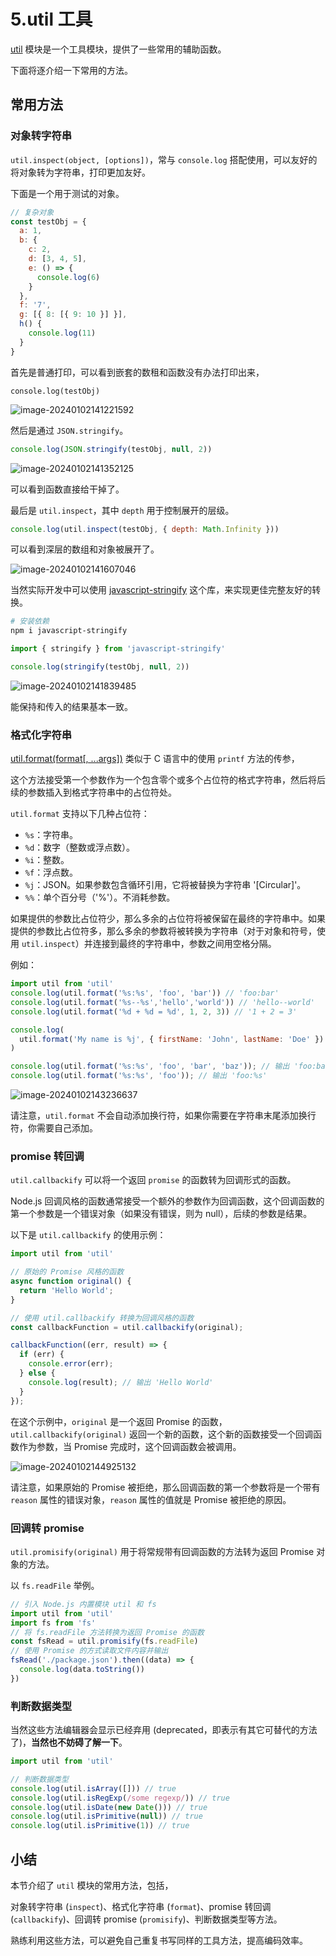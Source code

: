 # 5.util 工具

[util](https://link.juejin.cn/?target=https%3A%2F%2Fnodejs.org%2Fdocs%2Flatest-v18.x%2Fapi%2Futil.html) 模块是一个工具模块，提供了一些常用的辅助函数。

下面将逐介绍一下常用的方法。

## 常用方法

### 对象转字符串

`util.inspect(object, [options])`，常与 `console.log` 搭配使用，可以友好的将对象转为字符串，打印更加友好。

下面是一个用于测试的对象。

```js
// 复杂对象
const testObj = {
  a: 1,
  b: {
    c: 2,
    d: [3, 4, 5],
    e: () => {
      console.log(6)
    }
  },
  f: '7',
  g: [{ 8: [{ 9: 10 }] }],
  h() {
    console.log(11)
  }
}
```

首先是普通打印，可以看到嵌套的数租和函数没有办法打印出来，

`console.log(testObj)`

![image-20240102141221592](https://s2.loli.net/2024/01/02/S3lkrta8K1GeTp2.png)

然后是通过 `JSON.stringify`。

```js
console.log(JSON.stringify(testObj, null, 2))
```

![image-20240102141352125](https://s2.loli.net/2024/01/02/yqAgGNjL65UebOx.png)

可以看到函数直接给干掉了。

最后是 `util.inspect`，其中 `depth` 用于控制展开的层级。

```js
console.log(util.inspect(testObj, { depth: Math.Infinity }))
```

可以看到深层的数组和对象被展开了。

![image-20240102141607046](https://s2.loli.net/2024/01/02/HWP5OGAiK9IQmno.png)

当然实际开发中可以使用 [javascript-stringify](https://link.juejin.cn/?target=https%3A%2F%2Fwww.npmjs.com%2Fpackage%2Fjavascript-stringify) 这个库，来实现更佳完整友好的转换。

```sh
# 安装依赖
npm i javascript-stringify
```

```js
import { stringify } from 'javascript-stringify'

console.log(stringify(testObj, null, 2))
```

![image-20240102141839485](https://s2.loli.net/2024/01/02/lVy5hqsLeACpDNg.png)

能保持和传入的结果基本一致。

### 格式化字符串

[util.format(format[, ...args])](https://link.juejin.cn/?target=https%3A%2F%2Fnodejs.org%2Fapi%2Futil.html%23utilformatformat-args) 类似于 C 语言中的使用 `printf` 方法的传参，

这个方法接受第一个参数作为一个包含零个或多个占位符的格式字符串，然后将后续的参数插入到格式字符串中的占位符处。

`util.format` 支持以下几种占位符：

- `%s`：字符串。
- `%d`：数字（整数或浮点数）。
- `%i`：整数。
- `%f`：浮点数。
- `%j`：JSON。如果参数包含循环引用，它将被替换为字符串 '[Circular]'。
- `%%`：单个百分号（'%'）。不消耗参数。

如果提供的参数比占位符少，那么多余的占位符将被保留在最终的字符串中。如果提供的参数比占位符多，那么多余的参数将被转换为字符串（对于对象和符号，使用 `util.inspect`）并连接到最终的字符串中，参数之间用空格分隔。

例如：

```js
import util from 'util'
console.log(util.format('%s:%s', 'foo', 'bar')) // 'foo:bar'
console.log(util.format('%s--%s','hello','world')) // 'hello--world'
console.log(util.format('%d + %d = %d', 1, 2, 3)) // '1 + 2 = 3'

console.log(
  util.format('My name is %j', { firstName: 'John', lastName: 'Doe' })
)

console.log(util.format('%s:%s', 'foo', 'bar', 'baz')); // 输出 'foo:bar baz'
console.log(util.format('%s:%s', 'foo')); // 输出 'foo:%s'
```

![image-20240102143236637](https://s2.loli.net/2024/01/02/V6QwhpIdcoOfzqS.png)

请注意，`util.format` 不会自动添加换行符，如果你需要在字符串末尾添加换行符，你需要自己添加。

### promise 转回调

`util.callbackify` 可以将一个返回 `promise` 的函数转为回调形式的函数。

Node.js 回调风格的函数通常接受一个额外的参数作为回调函数，这个回调函数的第一个参数是一个错误对象（如果没有错误，则为 null），后续的参数是结果。

以下是 `util.callbackify` 的使用示例：

```js
import util from 'util'

// 原始的 Promise 风格的函数
async function original() {
  return 'Hello World';
}

// 使用 util.callbackify 转换为回调风格的函数
const callbackFunction = util.callbackify(original);

callbackFunction((err, result) => {
  if (err) {
    console.error(err);
  } else {
    console.log(result); // 输出 'Hello World'
  }
});
```

在这个示例中，`original` 是一个返回 Promise 的函数，`util.callbackify(original)` 返回一个新的函数，这个新的函数接受一个回调函数作为参数，当 Promise 完成时，这个回调函数会被调用。

![image-20240102144925132](https://s2.loli.net/2024/01/02/A3zYGxvrOJkmLsV.png)

请注意，如果原始的 Promise 被拒绝，那么回调函数的第一个参数将是一个带有 `reason` 属性的错误对象，`reason` 属性的值就是 Promise 被拒绝的原因。

###  回调转 promise

`util.promisify(original)` 用于将常规带有回调函数的方法转为返回 Promise 对象的方法。

以 `fs.readFile` 举例。

```js
// 引入 Node.js 内置模块 util 和 fs
import util from 'util'
import fs from 'fs'
// 将 fs.readFile 方法转换为返回 Promise 的函数
const fsRead = util.promisify(fs.readFile)
// 使用 Promise 的方式读取文件内容并输出
fsRead('./package.json').then((data) => {
  console.log(data.toString())
})
```

### 判断数据类型

当然这些方法编辑器会显示已经弃用 (deprecated，即表示有其它可替代的方法了)，**当然也不妨碍了解一下**。

```js
import util from 'util'

// 判断数据类型
console.log(util.isArray([])) // true
console.log(util.isRegExp(/some regexp/)) // true
console.log(util.isDate(new Date())) // true
console.log(util.isPrimitive(null)) // true
console.log(util.isPrimitive(1)) // true
```

## 小结

本节介绍了 `util` 模块的常用方法，包括，

对象转字符串 (`inspect`)、格式化字符串 (`format`)、promise 转回调 (`callbackify`)、回调转 promise (`promisify`)、判断数据类型等方法。

熟练利用这些方法，可以避免自己重复书写同样的工具方法，提高编码效率。
